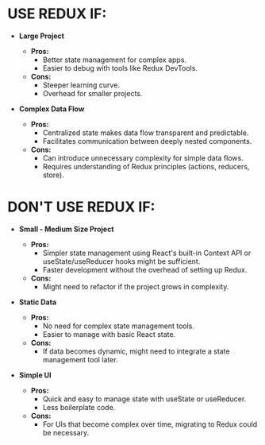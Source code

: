 # USE REDUX IF:

- **Large Project**

  - **Pros:**
    - Better state management for complex apps.
    - Easier to debug with tools like Redux DevTools.
  - **Cons:**
    - Steeper learning curve.
    - Overhead for smaller projects.

- **Complex Data Flow**
  - **Pros:**
    - Centralized state makes data flow transparent and predictable.
    - Facilitates communication between deeply nested components.
  - **Cons:**
    - Can introduce unnecessary complexity for simple data flows.
    - Requires understanding of Redux principles (actions, reducers, store).

# DON'T USE REDUX IF:

- **Small - Medium Size Project**

  - **Pros:**
    - Simpler state management using React's built-in Context API or useState/useReducer hooks might be sufficient.
    - Faster development without the overhead of setting up Redux.
  - **Cons:**
    - Might need to refactor if the project grows in complexity.

- **Static Data**

  - **Pros:**
    - No need for complex state management tools.
    - Easier to manage with basic React state.
  - **Cons:**
    - If data becomes dynamic, might need to integrate a state management tool later.

- **Simple UI**
  - **Pros:**
    - Quick and easy to manage state with useState or useReducer.
    - Less boilerplate code.
  - **Cons:**
    - For UIs that become complex over time, migrating to Redux could be necessary.
